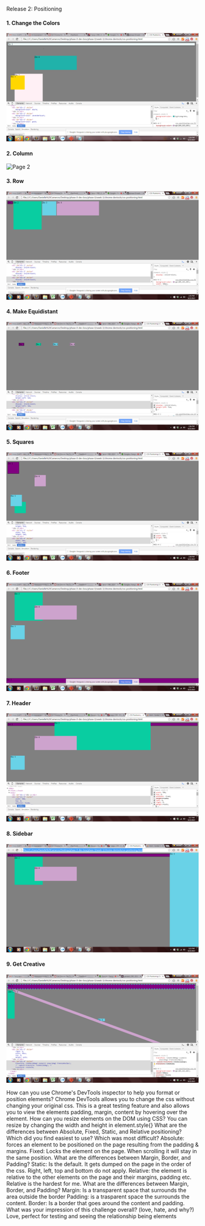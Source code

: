 Release 2: Positioning

#### 1. Change the Colors
![Page 1](../imgs/Color1.png)

#### 2. Column
![Page 2](../imgs/Column2.png)

#### 3. Row
![Page 3](../imgs/Rows3.png)

#### 4. Make Equidistant
![Page 4](../imgs/Equal4.png)

#### 5. Squares
![Page 5](../imgs/Squares5.png)

#### 6. Footer
![Page 6](../imgs/Footer6.png)

#### 7. Header
![Page 7](../imgs/Header7.png)

#### 8. Sidebar
![Page 3](../imgs/Sidebar8.png)

#### 9. Get Creative
![Page 9](../imgs/Creative9.png)

How can you use Chrome's DevTools inspector to help you format or position elements?
Chrome DevTools allows you to change the css without changing your original css. This is a great testing feature and also allows you
to view the elements padding, margin, content by hovering over the element.
How can you resize elements on the DOM using CSS?
You can resize by changing the width and height in element.style{}
What are the differences between Absolute, Fixed, Static, and Relative positioning? Which did you find easiest to use? Which was most difficult?
Absolute: forces an element to be positioned on the page resulting from the padding & margins. 
Fixed: Locks the element on the page. When scrolling it will stay in the same position. 
What are the differences between Margin, Border, and Padding?
Static: Is the default. It gets dumped on the page in the order of the css. Right, left, top and bottom do not apply.
Relative: the element is relative to the other elements on the page and their margins, padding etc.
Relative is the hardest for me.
What are the differences between Margin, Border, and Padding?
Margin: Is a transparent space that surrounds the area outside the border
Padding: is a trasparent space the surrounds the content.
Border: Is a border that goes around the content and padding.
What was your impression of this challenge overall? (love, hate, and why?)
Love, perfect for testing and seeing the relationship being elements
